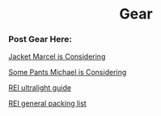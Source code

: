 <center><h1>Gear</h1></center>
<h3>Post Gear Here:</h3>
<a href = http://www.patagonia.com/product/mens-nano-air-hoody/84260.html>Jacket Marcel is Considering</a>

<a href = https://www.switchbacktravel.com/best-hiking-pants>Some Pants Michael is Considering</a>

<a href = https://www.rei.com/learn/expert-advice/ultralight-backpacking.html>REI ultralight guide</a>

<a href = https://www.rei.com/blog/travel/pacific-crest-trail-backpacking-gear-list>REI general packing list</a>
